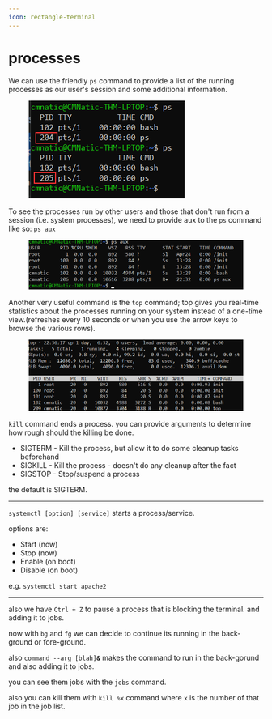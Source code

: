```yaml
---
icon: rectangle-terminal
---
```


# processes

We can use the friendly `ps` command to provide a list of the running processes as our user's session and some additional information.

<figure><img src="../.gitbook/assets/image (36).png" alt=""><figcaption></figcaption></figure>

To see the processes run by other users and those that don't run from a session (i.e. system processes), we need to provide aux to the `ps` command like so: `ps aux`

<figure><img src="../.gitbook/assets/image (37).png" alt=""><figcaption></figcaption></figure>

Another very useful command is the `top` command; top gives you real-time statistics about the processes running on your system instead of a one-time view.(refreshes every 10 seconds or when you use the arrow keys to browse the various rows).

<figure><img src="../.gitbook/assets/image (38).png" alt=""><figcaption></figcaption></figure>

`kill` command ends a process. you can provide arguments to determine how rough should the killing be done.

* SIGTERM - Kill the process, but allow it to do some cleanup tasks beforehand
* SIGKILL - Kill the process - doesn't do any cleanup after the fact
* SIGSTOP - Stop/suspend a process

the default is SIGTERM.

***

`systemctl [option] [service]` starts a process/service.

options are:

* Start (now)
* Stop (now)
* Enable (on boot)
* Disable (on boot)

e.g. `systemctl start apache2`

***

also we have `Ctrl + Z` to pause a process that is blocking the terminal. and adding it to jobs.

now with `bg` and `fg` we can decide to continue its running in the back-ground or fore-ground.

also `command --arg [blah]`**`&`**  makes the command to run in the back-gorund and also adding it to jobs.

you can see them jobs with the `jobs` command.

also you can kill them with `kill %x` command where `x` is the number of that job in the job list.
